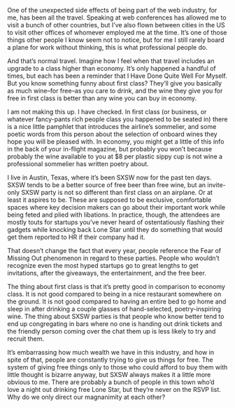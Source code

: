 

One of the unexpected side effects of being part of the web industry, for me, has been all the travel.
Speaking at web conferences has allowed me to visit a bunch of other countries, but I’ve also flown between
cities in the US to visit other offices of whomever employed me at the time. It’s one of those things other
people I know seem not to notice, but for me I still rarely board a plane for work without thinking, this
is what professional people do.

And that’s normal travel. Imagine how I feel when that travel includes an upgrade to a class higher than
economy. It’s only happened a handful of times, but each has been a reminder that I Have Done Quite Well For
Myself. But you know something funny about first class? They’ll give you basically as much wine–for
free–as you care to drink, and the wine they give you for free in first class is better than any wine you
can buy in economy.

I am not making this up. I have checked. In first class (or business, or whatever fancy-pants rich people
class you happened to be seated in) there is a nice little pamphlet that introduces the airline’s sommelier,
and some poetic words from this person about the selection of onboard wines they hope you will be pleased
with. In economy, you might get a little of this info in the back of your in-flight magazine, but probably you
won’t because probably the wine available to you at $8 per plastic sippy cup is not wine a professional
sommelier has written poetry about.

I live in Austin, Texas, where it’s been SXSW now for the past ten days. SXSW tends to be a better source of
free beer than free wine, but an invite-only SXSW party is not so different than first class on an airplane.
Or at least it aspires to be. These are supposed to be exclusive, comfortable spaces where key decision makers
can go about their important work while being feted and plied with libations. In practice, though, the
attendees are mostly touts for startups you’ve never heard of ostentatiously flashing their gadgets while
knocking back Lone Star until they do something that would get them reported to HR if their company had
it.

That doesn’t change the fact that every year, people reference the Fear of Missing Out phenomenon in regard
to these parties. People who wouldn’t recognize even the most hyped startups go to great lengths to get
invitations, after the giveaways, the entertainment, and the free beer.

The thing about first class is that it’s pretty good in comparison to economy class. It is not good compared
to being in a nice restaurant somewhere on the ground. It is not good compared to having an entire bed to go
home and sleep in after drinking a couple glasses of hand-selected, poetry-inspiring wine. The thing about
SXSW parties is that people who know better tend to end up congregating in bars where no one is handing out
drink tickets and the friendly person coming over the chat them up is less likely to try and recruit them.

It’s embarrassing how much wealth we have in this industry, and how in spite of that, people are constantly
trying to give us things for free. The system of giving free things only to those who could afford to buy them
with little thought is bizarre anyway, but SXSW always makes it a little more obvious to me. There are
probably a bunch of people in this town who’d love a night out drinking free Lone Star, but they’re never
on the RSVP list. Why do we only direct our magnanimity at each other?